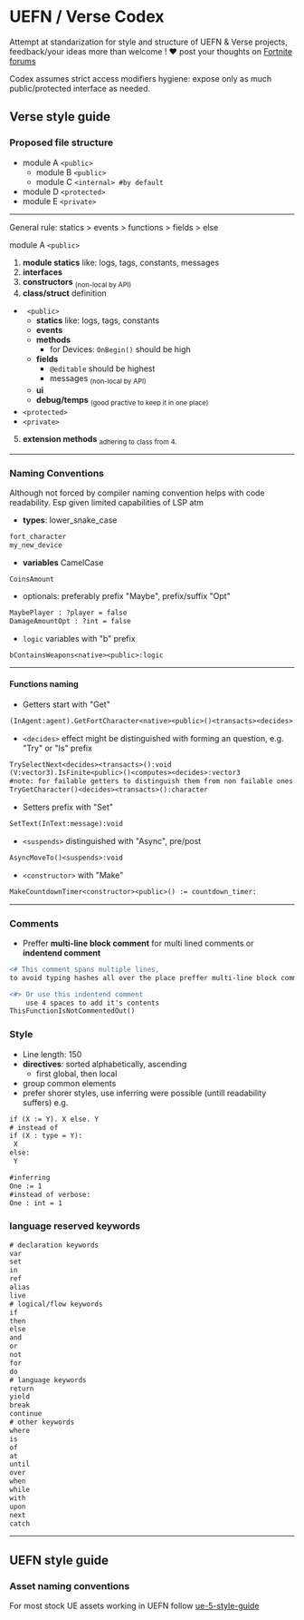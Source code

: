 # UEFN / Verse Codex
Attempt at standarization for style and structure of UEFN & Verse projects, feedback/your ideas more than welcome ! ❤️ 
post your thoughts on [Fortnite forums](https://forums.unrealengine.com/t/verse-codex-naming-conventions-program-structure-code-clarity/838073)

Codex assumes strict access modifiers hygiene: expose only as much public/protected interface as needed.

## Verse style guide

### Proposed file structure

 * module A ```<public>```
   * module B ```<public>```
   * module C ```<internal> #by default```
 * module D ```<protected>```
 * module E ```<private>```
----------------

General rule: statics > events > functions > fields > else

module A ```<public>```

1. **module statics** like: logs, tags, constants, messages
2. **interfaces**
3. **constructors** <sub>(non-local by API)</sub>
4. **class/struct** definition
  * ``` <public>```
    * **statics** like: logs, tags, constants
    * **events**
    * **methods**
      * for Devices: `OnBegin()` should be high 
    * **fields**
      * `@editable` should be highest
      * messages <sub>(non-local by API)</sub>
    * **ui**
    * **debug/temps** <sub>(good practive to keep it in one place)</sub>
  * ```<protected>```
  * ```<private>```
5.  **extension methods** <sub>adhering to class from 4.</sub>

------------

### Naming Conventions
Although not forced by compiler naming convention helps with code readability. Esp given limited capabilities of LSP atm

 * **types**: lower_snake_case
  ```diff
  fort_character
  my_new_device
  ```
 * **variables** CamelCase 
```
CoinsAmount
```
 * optionals: preferably prefix "Maybe", prefix/suffix "Opt"
```diff
MaybePlayer : ?player = false
DamageAmountOpt : ?int = false
```
 * `logic` variables with "b" prefix
```diff
bContainsWeapons<native><public>:logic
```

-------------

#### Functions naming
 * Getters start with "Get"
 ```diff
(InAgent:agent).GetFortCharacter<native><public>()<transacts><decides>:fort_character
```
 * `<decides>` effect might be distinguished with forming an question, e.g. "Try" or "Is" prefix
 ```diff
TrySelectNext<decides><transacts>():void
(V:vector3).IsFinite<public>()<computes><decides>:vector3
#note: for failable getters to distinguish them from non failable ones
TryGetCharacter()<decides><transacts>():character
```
 * Setters prefix with "Set"
 ```diff
SetText(InText:message):void
```
 * `<suspends>` distinguished with "Async", pre/post
 ```diff
AsyncMoveTo()<suspends>:void
```
 * `<constructor>` with "Make"
 ```diff
MakeCountdownTimer<constructor><public>() := countdown_timer:
```

-----------

### Comments
 * Preffer **multi-line block comment** for multi lined comments or **indentend comment**
```diff
<# This comment spans multiple lines, 
to avoid typing hashes all over the place preffer multi-line block comments #>

<#> Or use this indentend comment
    use 4 spaces to add it's contents
ThisFunctionIsNotCommentedOut()
```

### Style
 * Line length: 150
 * **directives**: sorted alphabetically, ascending
    * first global, then local
 * group common elements
 * prefer shorer styles, use inferring were possible (untill readability suffers) e.g.
 ```diff
 if (X := Y). X else. Y
 # instead of
 if (X : type = Y):
  X
 else:
  Y
 
#inferring
One := 1
#instead of verbose:
One : int = 1
 ```

### language reserved keywords
```diff
# declaration keywords
var
set
in
ref
alias
live
# logical/flow keywords
if
then
else
and
or
not
for
do
# language keywords
return
yield
break
continue
# other keywords
where
is
of
at
until
over
when
while
with
upon
next
catch
```
--------------

## UEFN style guide
### Asset naming conventions
For most stock UE assets working in UEFN follow [ue-5-style-guide](https://github.com/Allar/ue5-style-guide/commits?author=Allar)

